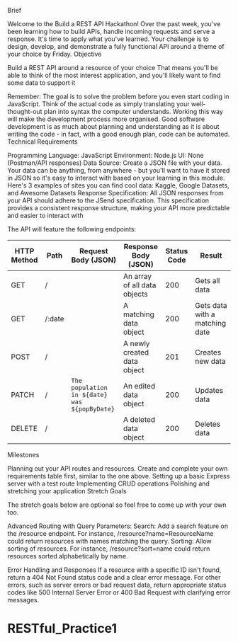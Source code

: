 Brief

Welcome to the Build a REST API Hackathon! Over the past week, you've been learning how to build APIs, handle incoming requests and serve a response. It's time to apply what you've learned. Your challenge is to design, develop, and demonstrate a fully functional API around a theme of your choice by Friday.
Objective

Build a REST API around a resource of your choice
That means you'll be able to think of the most interest application, and you'll likely want to find some data to support it

Remember: The goal is to solve the problem before you even start coding in JavaScript. Think of the actual code as simply translating your well-thought-out plan into syntax the computer understands. Working this way will make the development process more organised. Good software development is as much about planning and understanding as it is about writing the code - in fact, with a good enough plan, code can be automated.
Technical Requirements

Programming Language: JavaScript
Environment: Node.js
UI: None (Postman/API responses)
Data Source: Create a JSON file with your data. Your data can be anything, from anywhere - but you'll want to have it stored in JSON so it's easy to interact with based on your learning in this module. Here's 3 examples of sites you can find cool data: Kaggle, Google Datasets, and Awesome Datasets
Response Specification: All JSON responses from your API should adhere to the JSend specification. This specification provides a consistent response structure, making your API more predictable and easier to interact with

The API will feature the following endpoints:

| HTTP Method | Path   | Request Body (JSON)                          | Response Body (JSON)         | Status Code | Result                         |
| ----------- | ------ | -------------------------------------------- | ---------------------------- | ----------- | ------------------------------ |
| GET         | /      |                                              | An array of all data objects | 200         | Gets all data                  |
| GET         | /:date |                                              | A matching data object       | 200         | Gets data with a matching date |
| POST        | /      |                                              | A newly created data object  | 201         | Creates new data               |
| PATCH       | /      | `The population in ${date} was ${popByDate}` | An edited data object        | 200         | Updates data                   |
| DELETE      | /      |                                              | A deleted data object        | 200         | Deletes data                   |

Milestones

Planning out your API routes and resources. Create and complete your own requirements table first, similar to the one above.
Setting up a basic Express server with a test route
Implementing CRUD operations
Polishing and stretching your application
Stretch Goals

The stretch goals below are optional so feel free to come up with your own too.

Advanced Routing with Query Parameters:
Search: Add a search feature on the /resource endpoint. For instance, /resource?name=ResourceName could return resources with names matching the query.
Sorting: Allow sorting of resources. For instance, /resource?sort=name could return resources sorted alphabetically by name.

Error Handling and Responses
If a resource with a specific ID isn't found, return a 404 Not Found status code and a clear error message.
For other errors, such as server errors or bad request data, return appropriate status codes like 500 Internal Server Error or 400 Bad Request with clarifying error messages.
# RESTful_Practice1

